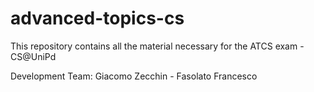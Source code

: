 # advanced-topics-cs
This repository contains all the material necessary for the ATCS exam - CS@UniPd

Development Team: Giacomo Zecchin - Fasolato Francesco
